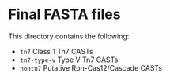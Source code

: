 # Final FASTA files

This directory contains the following:
  - `tn7` Class 1 Tn7 CASTs  
  - `tn7-type-v` Type V Tn7 CASTs  
  - `nontn7` Putative Rpn-Cas12/Cascade CASTs  
